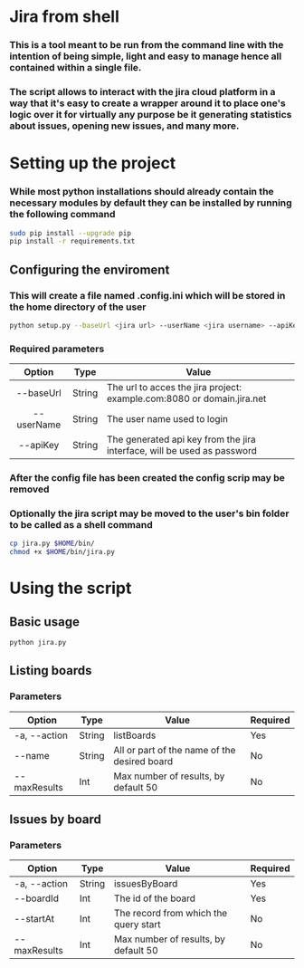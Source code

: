 # Jira from shell 
### This is a tool meant to be run from the  command line with the intention of being simple, light and easy to manage hence all contained within a single file.

### The script allows to interact with the jira cloud platform in a way that it's easy to create a wrapper around it to place one's logic over it for virtually any purpose be it generating statistics about issues, opening new issues, and many more.

# Setting up the project

### While most python installations should already contain the necessary modules by default they can be installed by running the following command
```sh
sudo pip install --upgrade pip
pip install -r requirements.txt
```

## Configuring the enviroment
### This will create a file named .config.ini which will be stored in the home directory of the user
```sh
python setup.py --baseUrl <jira url> --userName <jira username> --apiKey <jira api key>
```

### Required parameters
|   Option   | Type   | Value                                                                   |
|:----------:|--------|-------------------------------------------------------------------------|
| --baseUrl  | String | The url to acces the jira project: example.com:8080 or domain.jira.net  |              |
| --userName | String | The user name used to login                                             |
| --apiKey   | String | The generated api key from the jira interface, will be used as password |

### After the config file has been created the config scrip may be removed

### Optionally the jira script may be moved to the user's bin folder to be called as a shell command  
```sh
cp jira.py $HOME/bin/
chmod +x $HOME/bin/jira.py
```

# Using the script 

## Basic usage
```sh
python jira.py
```

## Listing boards 

### Parameters
| Option       | Type   | Value                                        | Required |
|--------------|--------|----------------------------------------------|----------|
| -a, --action | String | listBoards                                   | Yes      |
| --name       | String | All or part of the name of the desired board | No       |
| --maxResults | Int    | Max number of results, by default 50         | No       |

## Issues by board

### Parameters  
| Option       | Type   | Value                                 | Required |
|--------------|--------|---------------------------------------|----------|
| -a, --action | String | issuesByBoard                         | Yes      |
| --boardId    | Int    | The id of the board                   | Yes      |
| --startAt    | Int    | The record from which the query start | No       |
| --maxResults | Int    | Max number of results, by default 50  | No       |